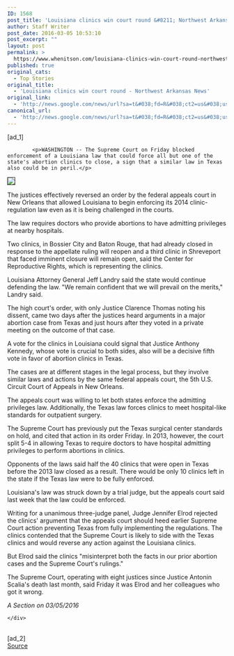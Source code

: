 ```yaml
---
ID: 1568
post_title: 'Louisiana clinics win court round &#8211; Northwest Arkansas News'
author: Staff Writer
post_date: 2016-03-05 10:53:10
post_excerpt: ""
layout: post
permalink: >
  https://www.whenitson.com/louisiana-clinics-win-court-round-northwest-arkansas-news/
published: true
original_cats:
  - Top Stories
original_title:
  - 'Louisiana clinics win court round - Northwest Arkansas News'
original_link:
  - 'http://news.google.com/news/url?sa=t&#038;fd=R&#038;ct2=us&#038;usg=AFQjCNGxy2AzwMSI0lHpD3Ulrw_zKx-AzQ&#038;clid=c3a7d30bb8a4878e06b80cf16b898331&#038;cid=52779057914281&#038;ei=oLnaVvmuDdeThAHAvKnwDg&#038;url=http://www.nwaonline.com/news/2016/mar/05/louisiana-clinics-win-court-round-20160-1/?news-national'
canonical_url:
  - 'http://news.google.com/news/url?sa=t&#038;fd=R&#038;ct2=us&#038;usg=AFQjCNGxy2AzwMSI0lHpD3Ulrw_zKx-AzQ&#038;clid=c3a7d30bb8a4878e06b80cf16b898331&#038;cid=52779057914281&#038;ei=oLnaVvmuDdeThAHAvKnwDg&#038;url=http://www.nwaonline.com/news/2016/mar/05/louisiana-clinics-win-court-round-20160-1/?news-national'
---
```

 [ad_1]
<br><div readability="76.165791201576">
        <!-- YOUR PREMIUM CONTENT HERE -->
        

	
        
            <p>WASHINGTON -- The Supreme Court on Friday blocked enforcement of a Louisiana law that could force all but one of the state's abortion clinics to close, a sign that a similar law in Texas also could be in peril.</p>
<div class="inline recurring inline-left ">
  <div class="narrowborder">
<img src="http://www.whenitson.com/wp-content/uploads/2016/03/Louisiana-clinics-win-court-round-Northwest-Arkansas-News.png" border="1" /><br /></div>
</div>


<p>The justices effectively reversed an order by the federal appeals court in New Orleans that allowed Louisiana to begin enforcing its 2014 clinic-regulation law even as it is being challenged in the courts.</p>
<p>The law requires doctors who provide abortions to have admitting privileges at nearby hospitals.</p>
<p>Two clinics, in Bossier City and Baton Rouge, that had already closed in response to the appellate ruling will reopen and a third clinic in Shreveport that faced imminent closure will remain open, said the Center for Reproductive Rights, which is representing the clinics.</p>
<p>Louisiana Attorney General Jeff Landry said the state would continue defending the law. "We remain confident that we will prevail on the merits," Landry said.</p>
<p>The high court's order, with only Justice Clarence Thomas noting his dissent, came two days after the justices heard arguments in a major abortion case from Texas and just hours after they voted in a private meeting on the outcome of that case.</p>
<p>A vote for the clinics in Louisiana could signal that Justice Anthony Kennedy, whose vote is crucial to both sides, also will be a decisive fifth vote in favor of abortion clinics in Texas.</p>
<p>The cases are at different stages in the legal process, but they involve similar laws and actions by the same federal appeals court, the 5th U.S. Circuit Court of Appeals in New Orleans.</p>
<p>The appeals court was willing to let both states enforce the admitting privileges law. Additionally, the Texas law forces clinics to meet hospital-like standards for outpatient surgery.</p>
<p>The Supreme Court has previously put the Texas surgical center standards on hold, and cited that action in its order Friday. In 2013, however, the court split 5-4 in allowing Texas to require doctors to have hospital admitting privileges to perform abortions in clinics.</p>
<p>Opponents of the laws said half the 40 clinics that were open in Texas before the 2013 law closed as a result. There would be only 10 clinics left in the state if the Texas law were to be fully enforced.</p>
<p>Louisiana's law was struck down by a trial judge, but the appeals court said last week that the law could be enforced.</p>
<p>Writing for a unanimous three-judge panel, Judge Jennifer Elrod rejected the clinics' argument that the appeals court should heed earlier Supreme Court action preventing Texas from fully implementing the regulations. The clinics contended that the Supreme Court is likely to side with the Texas clinics and would reverse any action against the Louisiana clinics.</p>
<p>But Elrod said the clinics "misinterpret both the facts in our prior abortion cases and the Supreme Court's rulings."</p>
<p>The Supreme Court, operating with eight justices since Justice Antonin Scalia's death last month, said Friday it was Elrod and her colleagues who got it wrong.</p>
<p><em>A Section on 03/05/2016</em></p>
        
    

    </div>
<br>[ad_2]
<br><a href="http://news.google.com/news/url?sa=t&#038;fd=R&#038;ct2=us&#038;usg=AFQjCNGxy2AzwMSI0lHpD3Ulrw_zKx-AzQ&#038;clid=c3a7d30bb8a4878e06b80cf16b898331&#038;cid=52779057914281&#038;ei=oLnaVvmuDdeThAHAvKnwDg&#038;url=http://www.nwaonline.com/news/2016/mar/05/louisiana-clinics-win-court-round-20160-1/?news-national">Source </a>